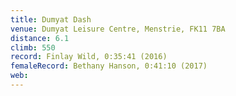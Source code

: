 ```yaml
---
title: Dumyat Dash
venue: Dumyat Leisure Centre, Menstrie, FK11 7BA
distance: 6.1
climb: 550
record: Finlay Wild, 0:35:41 (2016)
femaleRecord: Bethany Hanson, 0:41:10 (2017)
web: 
---
```

